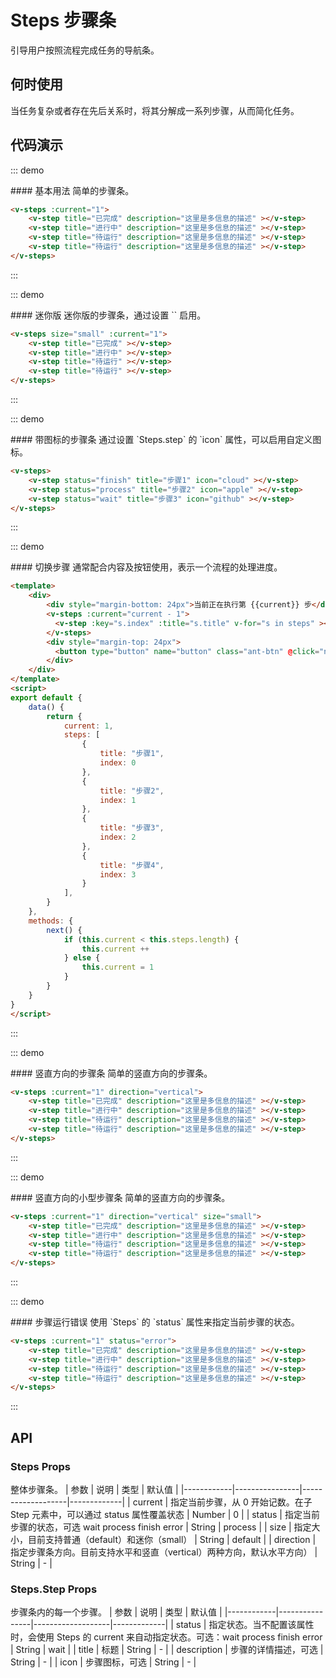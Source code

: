 <script>
export default {
    data() {
        return {
            current: 1,
            steps: [
                {
                    title: "步骤1",
                    index: 0
                },
                {
                    title: "步骤2",
                    index: 1
                },
                {
                    title: "步骤3",
                    index: 2
                },
                {
                    title: "步骤4",
                    index: 3
                }
            ],
        }
    },
    methods: {
        next() {
            if (this.current < this.steps.length) {
                this.current ++
            } else {
                this.current = 1
            }
        }
    }
}
</script>

# Steps 步骤条

引导用户按照流程完成任务的导航条。

## 何时使用

当任务复杂或者存在先后关系时，将其分解成一系列步骤，从而简化任务。

## 代码演示

::: demo
<summary>
  #### 基本用法
  简单的步骤条。
</summary>

```html
<v-steps :current="1">
    <v-step title="已完成" description="这里是多信息的描述" ></v-step>
    <v-step title="进行中" description="这里是多信息的描述" ></v-step>
    <v-step title="待运行" description="这里是多信息的描述" ></v-step>
    <v-step title="待运行" description="这里是多信息的描述" ></v-step>
</v-steps>
```

:::

::: demo
<summary>
  #### 迷你版
  迷你版的步骤条，通过设置 `<v-steps size='small'>` 启用。
</summary>

```html
<v-steps size="small" :current="1">
    <v-step title="已完成" ></v-step>
    <v-step title="进行中" ></v-step>
    <v-step title="待运行" ></v-step>
    <v-step title="待运行" ></v-step>
</v-steps>
```

:::

::: demo
<summary>
  #### 带图标的步骤条
  通过设置 `Steps.step` 的 `icon` 属性，可以启用自定义图标。
</summary>

```html
<v-steps>
    <v-step status="finish" title="步骤1" icon="cloud" ></v-step>
    <v-step status="process" title="步骤2" icon="apple" ></v-step>
    <v-step status="wait" title="步骤3" icon="github" ></v-step>
</v-steps>
```

:::

::: demo
<summary>
  #### 切换步骤
  通常配合内容及按钮使用，表示一个流程的处理进度。
</summary>

```html
<template>
    <div>
        <div style="margin-bottom: 24px">当前正在执行第 {{current}} 步</div>
        <v-steps :current="current - 1">
          <v-step :key="s.index" :title="s.title" v-for="s in steps" ></v-step>
        </v-steps>
        <div style="margin-top: 24px">
          <button type="button" name="button" class="ant-btn" @click="next">下一步</button>
        </div>
    </div>
</template>
<script>
export default {
    data() {
        return {
            current: 1,
            steps: [
                {
                    title: "步骤1",
                    index: 0
                },
                {
                    title: "步骤2",
                    index: 1
                },
                {
                    title: "步骤3",
                    index: 2
                },
                {
                    title: "步骤4",
                    index: 3
                }
            ],
        }
    },
    methods: {
        next() {
            if (this.current < this.steps.length) {
                this.current ++
            } else {
                this.current = 1
            }
        }
    }
}
</script>
```

:::

::: demo
<summary>
  #### 竖直方向的步骤条
  简单的竖直方向的步骤条。
</summary>

```html
<v-steps :current="1" direction="vertical">
    <v-step title="已完成" description="这里是多信息的描述" ></v-step>
    <v-step title="进行中" description="这里是多信息的描述" ></v-step>
    <v-step title="待运行" description="这里是多信息的描述" ></v-step>
    <v-step title="待运行" description="这里是多信息的描述" ></v-step>
</v-steps>
```

:::

::: demo
<summary>
  #### 竖直方向的小型步骤条
  简单的竖直方向的步骤条。
</summary>

```html
<v-steps :current="1" direction="vertical" size="small">
    <v-step title="已完成" description="这里是多信息的描述" ></v-step>
    <v-step title="进行中" description="这里是多信息的描述" ></v-step>
    <v-step title="待运行" description="这里是多信息的描述" ></v-step>
    <v-step title="待运行" description="这里是多信息的描述" ></v-step>
</v-steps>
```

:::

::: demo
<summary>
  #### 步骤运行错误
  使用 `Steps` 的 `status` 属性来指定当前步骤的状态。
</summary>

```html
<v-steps :current="1" status="error">
    <v-step title="已完成" description="这里是多信息的描述" ></v-step>
    <v-step title="进行中" description="这里是多信息的描述" ></v-step>
    <v-step title="待运行" description="这里是多信息的描述" ></v-step>
    <v-step title="待运行" description="这里是多信息的描述" ></v-step>
</v-steps>
```

:::

## API

### Steps Props
整体步骤条。
| 参数        | 说明           | 类型               | 默认值       |
|------------|----------------|-------------------|-------------|
| current    | 指定当前步骤，从 0 开始记数。在子 Step 元素中，可以通过 status 属性覆盖状态 | Number | 0 |
| status | 指定当前步骤的状态，可选 wait process finish error | String | process |
| size | 指定大小，目前支持普通（default）和迷你（small） | String | default |
| direction    | 指定步骤条方向。目前支持水平和竖直（vertical）两种方向，默认水平方向） | String | - |

### Steps.Step Props
步骤条内的每一个步骤。
| 参数        | 说明           | 类型               | 默认值       |
|------------|----------------|-------------------|-------------|
| status | 指定状态。当不配置该属性时，会使用 Steps 的 current 来自动指定状态。可选：wait process finish error | String | wait |
| title | 标题 | String | - |
| description    | 步骤的详情描述，可选 | String | - |
| icon    | 步骤图标，可选 | String | - |
